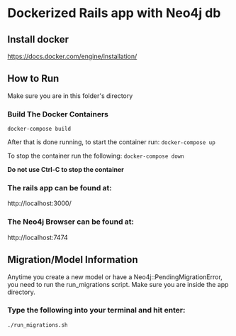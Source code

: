 # Dockerized Rails app with Neo4j db

## Install docker
https://docs.docker.com/engine/installation/

## How to Run
Make sure you are in this folder's directory

### Build The Docker Containers
`docker-compose build`

After that is done running, to start the container run:
`docker-compose up`

To stop the container run the following:
`docker-compose down`

**Do not use Ctrl-C to stop the container**

### The rails app can be found at:
http://localhost:3000/

### The Neo4j Browser can be found at:
http://localhost:7474

## Migration/Model Information
Anytime you create a new model or have a Neo4j::PendingMigrationError,
you need to run the run_migrations script. Make sure you are inside the app directory.

### Type the following into your terminal and hit enter:
`./run_migrations.sh`

